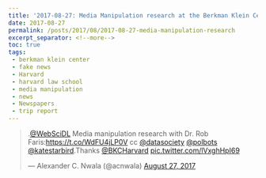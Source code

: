 ```yaml
---
title: '2017-08-27: Media Manipulation research at the Berkman Klein Center at Harvard University Trip Report'
date: 2017-08-27
permalink: /posts/2017/08/2017-08-27-media-manipulation-research
excerpt_separator: <!--more-->
toc: true
tags:
 - berkman klein center 
 - fake news 
 - Harvard 
 - harvard law school 
 - media manipulation 
 - news 
 - Newspapers 
 - trip report
---
```


<blockquote class="twitter-tweet"><p lang="en" dir="ltr">.<a href="https://twitter.com/WebSciDL?ref_src=twsrc%5Etfw">@WebSciDL</a> Media manipulation research with Dr. Rob Faris:<a href="https://t.co/WdFU4jLP0V">https://t.co/WdFU4jLP0V</a> cc <a href="https://twitter.com/datasociety?ref_src=twsrc%5Etfw">@datasociety</a> <a href="https://twitter.com/polbots?ref_src=twsrc%5Etfw">@polbots</a> <a href="https://twitter.com/katestarbird?ref_src=twsrc%5Etfw">@katestarbird</a>.Thanks <a href="https://twitter.com/BKCHarvard?ref_src=twsrc%5Etfw">@BKCHarvard</a> <a href="https://t.co/lVxghHpI69">pic.twitter.com/lVxghHpI69</a></p>&mdash; Alexander C. Nwala (@acnwala) <a href="https://twitter.com/acnwala/status/901848473254973440?ref_src=twsrc%5Etfw">August 27, 2017</a></blockquote> <script async src="https://platform.twitter.com/widgets.js" charset="utf-8"></script> 